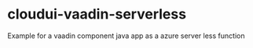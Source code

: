 # cloudui-vaadin-serverless
Example for a vaadin component java app as a azure server less function
